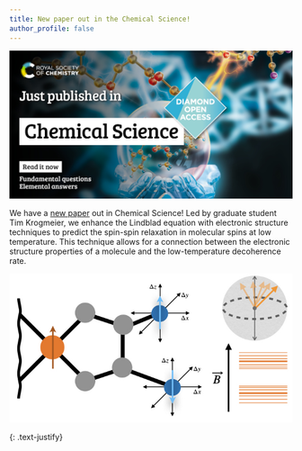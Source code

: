 ```yaml
---
title: New paper out in the Chemical Science!
author_profile: false
---
```

<img src="/assets/images/chemsci-social-media.jpg" alt=""> 

We have a [new paper](https://doi.org/10.1039/D4SC05627B) out in Chemical Science! Led by graduate student Tim Krogmeier, we enhance the Lindblad equation with electronic structure techniques to predict the spin-spin relaxation in molecular spins at low temperature. This technique allows for a connection between the electronic structure properties of a molecule and the low-temperature decoherence rate.

<img src="/assets/images/chem-sci-toc-2024.jpeg" alt="" class="center"> 

{: .text-justify}
